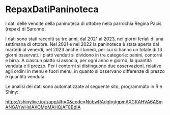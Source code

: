 # RepaxDatiPaninoteca
I dati delle vendite della paninoteca di ottobre nella parrochia Regina Pacis (repax) di Saronno.

I dati sono stati raccolti su tre anni, dal 2021 al 2023, nei giorni feriali di una settimana di ottobre.
Nel 2021 e nel 2022 la paninoteca è stata aperta dal martedì al venerdì, nel 2023 anche il lunedì, per cui si hanno
un totale di 13 giorni osservati.
I piatti venduti si dividono in tre categorie: panini, contorni e birra.
A ciascun piatto si associa, per ogni anno e giorno, la quantità venduta e il prezzo.
Per i contorni si distinguono due osservazioni, relative agli ordini in menu e fuori menu, in quanto si osservano differenze di prezzo e quantità venduta.

Le analisi dei dati sono automatizzate al seguente sito, programmato in R e Shiny:

https://shinylive.io/r/app/#h=0&code=NobwRAdghgtgpmAXGKAHVA6ASmANGAYwHsIAXOMpMAHQjAF8BdIA
